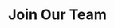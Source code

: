 ---
title: Join Our Team
sections:
  - type: features_section
    features:
      - title: Execs (Elections Closed)
        content: >-
          Executive Members of ESS are elected in April of each year. Their term officially begins on May 1st and ends on April 30th of the following year. If there are any vacant positions, they will be filled during the Annual General Meeting. <br><br>
          To apply,<br><br> 
          <li>Fill out this nomination [form](documents/general/forms/Nomination-Form-.pdf)</li>
          <li>Send it to [elections-ceo@uottawaess.ca](mailto:elections-ceo@uottawaess.ca)</li>
        align: left
        image: images/ess-elections.jpg
        image_alt: ESS Elections Poster
        image_position: left
      - title: Managers (Positions Filled)
        content: >-
          ESS Managers are elected in April of each year. Their term officially begins on May 1st and ends on April 30th of the following year. If there are any vacant positions, they will be filled during the Annual General Meeting.<br><br>
          To apply,<br><br>
          <li>Send it to [elections-ceo@uottawaess.ca](mailto:elections-ceo@uottawaess.ca)</li>
          <li>Show up at upcoming AGM where the elections will be ratified</li>
        align: left
        image: images/ess-agm.jpg
        image_alt: ESS AGM Poster
        image_position: left
template: advanced
---